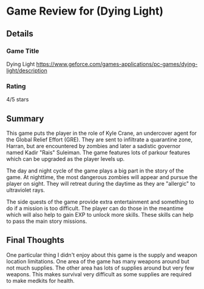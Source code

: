 # Game Review for (Dying Light)

## Details

### Game Title
Dying Light https://www.geforce.com/games-applications/pc-games/dying-light/description

### Rating
4/5 stars

## Summary
  This game puts the player in the role of Kyle Crane, an undercover agent for the Global Relief Effort (GRE). They are sent to infiltrate a quarantine zone, Harran, but are encountered by zombies and later a sadistic governor named Kadir "Rais" Suleiman. The game features lots of parkour features which can be upgraded as the player levels up.
  
  The day and night cycle of the game plays a big part in the story of the game. At nighttime, the most dangerous zombies will appear and pursue the player on sight. They will retreat during the daytime as they are "allergic" to ultraviolet rays.
  
  The side quests of the game provide extra entertainment and something to do if a mission is too difficult. The player can do those in the meantime which will also help to gain EXP to unlock more skills. These skills can help to pass the main story missions.

## Final Thoughts
One particular thing I didn't enjoy about this game is the supply and weapon location limitations. One area of the game has many weapons around but not much supplies. The other area has lots of supplies around but very few weapons. This makes survival very difficult as some supplies are required to make medkits for health.
